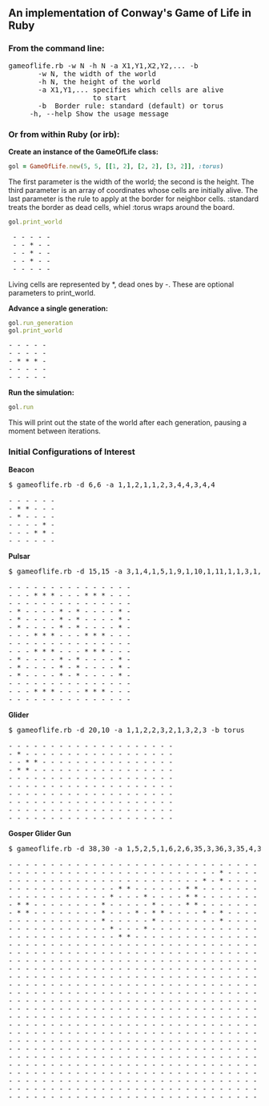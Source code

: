 An implementation of Conway's Game of Life in Ruby
--------------------------------------------------

### From the command line:

<pre>
gameoflife.rb -w N -h N -a X1,Y1,X2,Y2,... -b <standard|torus>
       -w N, the width of the world
       -h N, the height of the world
       -a X1,Y1,... specifies which cells are alive
                    to start
       -b <standard|torus> Border rule: standard (default) or torus
     -h, --help Show the usage message
</pre>

### Or from within Ruby (or irb):

**Create an instance of the GameOfLife class:**
```ruby
gol = GameOfLife.new(5, 5, [[1, 2], [2, 2], [3, 2]], :torus)
```

The first parameter is the width of the world; the second is the height. The third parameter is an array of coordinates whose cells are initially alive. The last parameter is the rule to apply at the border for neighbor cells. :standard treats the border as dead cells, whiel :torus wraps around the board.

```ruby
gol.print_world
```
<pre>
 - - - - -
 - - * - -
 - - * - -
 - - * - -
 - - - - -
</pre>

Living cells are represented by *, dead ones by -. These are optional parameters to print_world.

**Advance a single generation:**
```ruby
gol.run_generation
gol.print_world
```
<pre>
- - - - -
- - - - -
- * * * -
- - - - -
- - - - -
</pre>

**Run the simulation:**
```ruby
gol.run
```

This will print out the state of the world after each generation, pausing a moment between iterations.

### Initial Configurations of Interest

**Beacon**
<pre>
$ gameoflife.rb -d 6,6 -a 1,1,2,1,1,2,3,4,4,3,4,4

- - - - - - 
- * * - - - 
- * - - - - 
- - - - * - 
- - - * * - 
- - - - - -
</pre>

**Pulsar**
<pre>
$ gameoflife.rb -d 15,15 -a 3,1,4,1,5,1,9,1,10,1,11,1,1,3,1,4,1,5,6,3,6,4,6,5,8,3,8,4,8,5,13,3,13,4,13,5,3,6,4,6,5,6,9,6,10,6,11,6,3,8,4,8,5,8,9,8,10,8,11,8,1,9,1,10,1,11,6,9,6,10,6,11,8,9,8,10,8,11,13,9,13,10,13,11,3,13,4,13,5,13,9,13,10,13,11,13

- - - - - - - - - - - - - - - 
- - - * * * - - - * * * - - - 
- - - - - - - - - - - - - - - 
- * - - - - * - * - - - - * - 
- * - - - - * - * - - - - * - 
- * - - - - * - * - - - - * - 
- - - * * * - - - * * * - - - 
- - - - - - - - - - - - - - - 
- - - * * * - - - * * * - - - 
- * - - - - * - * - - - - * - 
- * - - - - * - * - - - - * - 
- * - - - - * - * - - - - * - 
- - - - - - - - - - - - - - - 
- - - * * * - - - * * * - - - 
- - - - - - - - - - - - - - -
</pre>

**Glider**
<pre>
$ gameoflife.rb -d 20,10 -a 1,1,2,2,3,2,1,3,2,3 -b torus

- - - - - - - - - - - - - - - - - - - - 
- * - - - - - - - - - - - - - - - - - - 
- - * * - - - - - - - - - - - - - - - - 
- * * - - - - - - - - - - - - - - - - - 
- - - - - - - - - - - - - - - - - - - - 
- - - - - - - - - - - - - - - - - - - - 
- - - - - - - - - - - - - - - - - - - - 
- - - - - - - - - - - - - - - - - - - - 
- - - - - - - - - - - - - - - - - - - - 
- - - - - - - - - - - - - - - - - - - -
</pre>

**Gosper Glider Gun**
<pre>
$ gameoflife.rb -d 38,30 -a 1,5,2,5,1,6,2,6,35,3,36,3,35,4,36,4,11,5,11,6,11,7,12,4,12,8,13,3,13,9,14,3,14,9,15,6,16,4,16,8,17,5,17,6,17,7,18,6,21,3,21,4,21,5,22,3,22,4,22,5,23,2,23,6,25,1,25,2,25,6,25,7

- - - - - - - - - - - - - - - - - - - - - - - - - - - - - - - - - - - - - - 
- - - - - - - - - - - - - - - - - - - - - - - - - * - - - - - - - - - - - - 
- - - - - - - - - - - - - - - - - - - - - - - * - * - - - - - - - - - - - -
- - - - - - - - - - - - - * * - - - - - - * * - - - - - - - - - - - - * * - 
- - - - - - - - - - - - * - - - * - - - - * * - - - - - - - - - - - - * * - 
- * * - - - - - - - - * - - - - - * - - - * * - - - - - - - - - - - - - - - 
- * * - - - - - - - - * - - - * - * * - - - - * - * - - - - - - - - - - - - 
- - - - - - - - - - - * - - - - - * - - - - - - - * - - - - - - - - - - - - 
- - - - - - - - - - - - * - - - * - - - - - - - - - - - - - - - - - - - - - 
- - - - - - - - - - - - - * * - - - - - - - - - - - - - - - - - - - - - - - 
- - - - - - - - - - - - - - - - - - - - - - - - - - - - - - - - - - - - - - 
- - - - - - - - - - - - - - - - - - - - - - - - - - - - - - - - - - - - - - 
- - - - - - - - - - - - - - - - - - - - - - - - - - - - - - - - - - - - - - 
- - - - - - - - - - - - - - - - - - - - - - - - - - - - - - - - - - - - - - 
- - - - - - - - - - - - - - - - - - - - - - - - - - - - - - - - - - - - - - 
- - - - - - - - - - - - - - - - - - - - - - - - - - - - - - - - - - - - - - 
- - - - - - - - - - - - - - - - - - - - - - - - - - - - - - - - - - - - - - 
- - - - - - - - - - - - - - - - - - - - - - - - - - - - - - - - - - - - - - 
- - - - - - - - - - - - - - - - - - - - - - - - - - - - - - - - - - - - - - 
- - - - - - - - - - - - - - - - - - - - - - - - - - - - - - - - - - - - - - 
- - - - - - - - - - - - - - - - - - - - - - - - - - - - - - - - - - - - - - 
- - - - - - - - - - - - - - - - - - - - - - - - - - - - - - - - - - - - - - 
- - - - - - - - - - - - - - - - - - - - - - - - - - - - - - - - - - - - - - 
- - - - - - - - - - - - - - - - - - - - - - - - - - - - - - - - - - - - - - 
- - - - - - - - - - - - - - - - - - - - - - - - - - - - - - - - - - - - - - 
- - - - - - - - - - - - - - - - - - - - - - - - - - - - - - - - - - - - - - 
- - - - - - - - - - - - - - - - - - - - - - - - - - - - - - - - - - - - - - 
- - - - - - - - - - - - - - - - - - - - - - - - - - - - - - - - - - - - - - 
- - - - - - - - - - - - - - - - - - - - - - - - - - - - - - - - - - - - - - 
- - - - - - - - - - - - - - - - - - - - - - - - - - - - - - - - - - - - - -
</pre>
